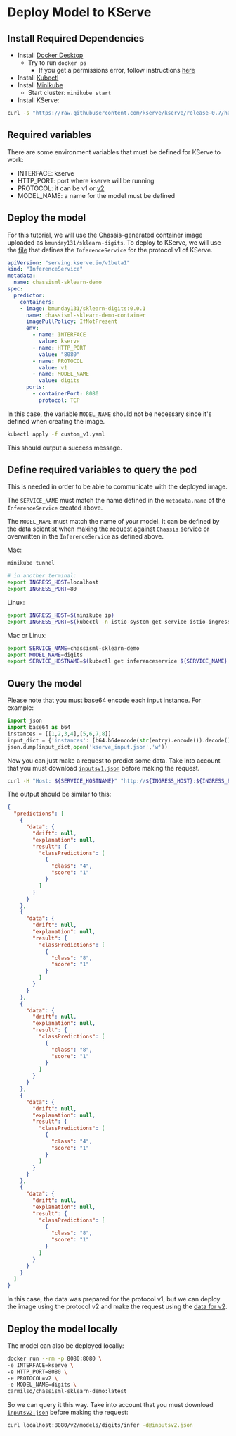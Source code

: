 # Deploy Model to KServe

<!-- TODO: add link to google colab notebook -->

## Install Required Dependencies

* Install [Docker Desktop](https://docs.docker.com/get-docker/)
    * Try to run `docker ps`
        * If you get a permissions error, follow instructions [here](https://docs.docker.com/engine/install/linux-postinstall/)
* Install [Kubectl](https://kubernetes.io/docs/tasks/tools/)
* Install [Minikube](https://minikube.sigs.k8s.io/docs/start/)
    * Start cluster: `minikube start`
* Install KServe:
```bash
curl -s "https://raw.githubusercontent.com/kserve/kserve/release-0.7/hack/quick_install.sh" | bash
```

## Required variables

There are some environment variables that must be defined for KServe to work:

- INTERFACE: kserve
- HTTP_PORT: port where kserve will be running
- PROTOCOL: it can be v1 or [v2](https://github.com/kserve/kserve/tree/master/docs/predict-api/v2)
- MODEL_NAME: a name for the model must be defined

## Deploy the model

For this tutorial, we will use the Chassis-generated container image uploaded as `bmunday131/sklearn-digits`. To deploy to KServe, we will use the [file](https://github.com/modzy/chassis/blob/main/service/flavours/mlflow/interfaces/kfserving/custom_v1.yaml) that defines the `InferenceService` for the protocol v1 of KServe.

```yaml
apiVersion: "serving.kserve.io/v1beta1"
kind: "InferenceService"
metadata:
  name: chassisml-sklearn-demo
spec:
  predictor:
    containers:
    - image: bmunday131/sklearn-digits:0.0.1
      name: chassisml-sklearn-demo-container
      imagePullPolicy: IfNotPresent
      env:
        - name: INTERFACE
          value: kserve
        - name: HTTP_PORT
          value: "8080"
        - name: PROTOCOL
          value: v1
        - name: MODEL_NAME
          value: digits
      ports:
        - containerPort: 8080
          protocol: TCP
```

In this case, the variable `MODEL_NAME` should not be necessary since it's defined when creating the image.

```bash
kubectl apply -f custom_v1.yaml
```

This should output a success message.

## Define required variables to query the pod

This is needed in order to be able to communicate with the deployed image.

The `SERVICE_NAME` must match the name defined in the `metadata.name` of the `InferenceService` created above.

The `MODEL_NAME` must match the name of your model. It can be defined by the data scientist when [making the request against `Chassis` service](https://chassis.ml/tutorials/ds-connect/) or overwritten in the `InferenceService` as defined above.

Mac:
```bash
minikube tunnel

# in another terminal:
export INGRESS_HOST=localhost
export INGRESS_PORT=80
```

Linux:
```bash
export INGRESS_HOST=$(minikube ip)
export INGRESS_PORT=$(kubectl -n istio-system get service istio-ingressgateway -o jsonpath='{.spec.ports[?(@.name=="http2")].nodePort}')
```

Mac or Linux:
```bash
export SERVICE_NAME=chassisml-sklearn-demo
export MODEL_NAME=digits
export SERVICE_HOSTNAME=$(kubectl get inferenceservice ${SERVICE_NAME} -o jsonpath='{.status.url}' | cut -d "/" -f 3)
```

## Query the model

Please note that you must base64 encode each input instance. For example:

```python
import json
import base64 as b64
instances = [[1,2,3,4],[5,6,7,8]]
input_dict = {'instances': [b64.b64encode(str(entry).encode()).decode() for entry in instances]}
json.dump(input_dict,open('kserve_input.json','w'))
```

Now you can just make a request to predict some data. Take into account that you must download [`inputsv1.json`](https://github.com/modzy/chassis/blob/main/service/flavours/mlflow/interfaces/kserve/inputsv1.json) before making the request. 

```bash
curl -H "Host: ${SERVICE_HOSTNAME}" "http://${INGRESS_HOST}:${INGRESS_PORT}/v1/models/${MODEL_NAME}:predict" -d@inputsv1.json | jq
```

The output should be similar to this:

```json
{
  "predictions": [
    {
      "data": {
        "drift": null,
        "explanation": null,
        "result": {
          "classPredictions": [
            {
              "class": "4",
              "score": "1"
            }
          ]
        }
      }
    },
    {
      "data": {
        "drift": null,
        "explanation": null,
        "result": {
          "classPredictions": [
            {
              "class": "8",
              "score": "1"
            }
          ]
        }
      }
    },
    {
      "data": {
        "drift": null,
        "explanation": null,
        "result": {
          "classPredictions": [
            {
              "class": "8",
              "score": "1"
            }
          ]
        }
      }
    },
    {
      "data": {
        "drift": null,
        "explanation": null,
        "result": {
          "classPredictions": [
            {
              "class": "4",
              "score": "1"
            }
          ]
        }
      }
    },
    {
      "data": {
        "drift": null,
        "explanation": null,
        "result": {
          "classPredictions": [
            {
              "class": "8",
              "score": "1"
            }
          ]
        }
      }
    }
  ]
}
```

In this case, the data was prepared for the protocol v1, but we can deploy
the image using the protocol v2 and make the request using the [data for v2](https://github.com/modzy/chassis/blob/main/service/flavours/mlflow/interfaces/kserve/inputsv2.json).

## Deploy the model locally

The model can also be deployed locally:

```bash
docker run --rm -p 8080:8080 \
-e INTERFACE=kserve \
-e HTTP_PORT=8080 \
-e PROTOCOL=v2 \
-e MODEL_NAME=digits \
carmilso/chassisml-sklearn-demo:latest
```

So we can query it this way. Take into account that you must download [`inputsv2.json`](https://github.com/modzy/chassis/blob/main/service/flavours/mlflow/interfaces/kserve/inputsv2.json) before making the request:

```bash
curl localhost:8080/v2/models/digits/infer -d@inputsv2.json
```
